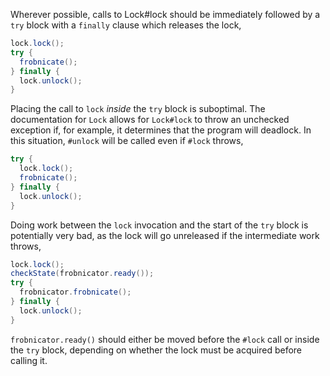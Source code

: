 Wherever possible, calls to Lock#lock should be immediately followed by a `try`
block with a `finally` clause which releases the lock,

```java
lock.lock();
try {
  frobnicate();
} finally {
  lock.unlock();
}
```

Placing the call to `lock` *inside* the `try` block is suboptimal. The
documentation for `Lock` allows for `Lock#lock` to throw an unchecked exception
if, for example, it determines that the program will deadlock. In this
situation, `#unlock` will be called even if `#lock` throws,

```java
try {
  lock.lock();
  frobnicate();
} finally {
  lock.unlock();
}
```

Doing work between the `lock` invocation and the start of the `try` block is
potentially very bad, as the lock will go unreleased if the intermediate work
throws,

```java
lock.lock();
checkState(frobnicator.ready());
try {
  frobnicator.frobnicate();
} finally {
  lock.unlock();
}
```

`frobnicator.ready()` should either be moved before the `#lock` call or inside
the `try` block, depending on whether the lock must be acquired before calling
it.
